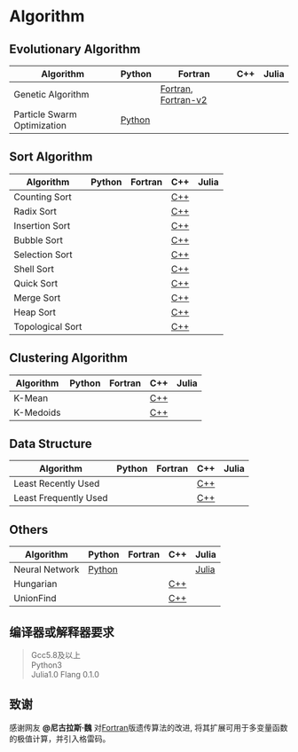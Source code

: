 # Algorithm

## Evolutionary Algorithm
| Algorithm | Python | Fortran | C++ | Julia |
| ----------|--------|---------|-----|-------|
| Genetic Algorithm           ||[Fortran](./Codes/Evolutionary/GeneticAlgorithm/main.f95), [Fortran-v2](./Codes/Evolutionary/GeneticAlgorithm/version2.f90)|||
| Particle Swarm Optimization |[Python](./Codes/Evolutionary/ParticleSwarmOptimization/main.py)||||

## Sort Algorithm
| Algorithm | Python | Fortran | C++ | Julia |
| ----------|--------|---------|-----|-------|
| Counting Sort |||[C++](./Codes/Sort/CountingSort/main.cpp)||
| Radix Sort |||[C++](./Codes/Sort/RadixSort/main.cpp)||
| Insertion Sort |||[C++](./Codes/Sort/InsertionSort/main.cpp)||
| Bubble Sort |||[C++](./Codes/Sort/BubbleSort/main.cpp)||
| Selection Sort |||[C++](./Codes/Sort/SelectionSort/main.cpp)||
| Shell Sort |||[C++](./Codes/Sort/ShellSort/main.cpp)||
| Quick Sort |||[C++](./Codes/Sort/QuickSort/main.cpp)||
| Merge Sort |||[C++](./Codes/Sort/MergeSort/main.cpp)||
| Heap Sort  |||[C++](./Codes/Sort/HeapSort/main.cpp)||
| Topological Sort  |||[C++](./Codes/Sort/TopologicalSort/main.cpp)||

## Clustering Algorithm
| Algorithm | Python | Fortran | C++ | Julia |
| ----------|--------|---------|-----|-------|
| K-Mean    |||[C++](./Codes/Clustering/KMean/main.cpp)||
| K-Medoids |||[C++](./Codes/Clustering/KMedoids/main.cpp)||

## Data Structure
| Algorithm | Python | Fortran | C++ | Julia |
| ----------|--------|---------|-----|-------|
| Least Recently Used |||[C++](./Codes/DataStructure/LeastRecentlyUsed/main.cpp)||
| Least Frequently Used |||[C++](./Codes/DataStructure/LeastFrequentlyUsed/main.cpp)||

## Others
| Algorithm | Python | Fortran | C++ | Julia |
| ----------|--------|---------|-----|-------|
| Neural Network |[Python](./Codes/Others/NeutralNetwork/main.py)|||[Julia](./Codes/Others/NeutralNetwork/main.jl)|
| Hungarian      |||[C++](./Codes/Others/Hungarian/main.cpp)||
| UnionFind      |||[C++](./Codes/Others/UnionFind/main.cpp)||

## 编译器或解释器要求
> Gcc5.8及以上  
> Python3  
> Julia1.0
> Flang 0.1.0

## 致谢
感谢网友 **@尼古拉斯·魏** 对[Fortran](./Codes/GeneticAlgorithm/main.f95)版遗传算法的改进, 将其扩展可用于多变量函数的极值计算，并引入格雷码。
